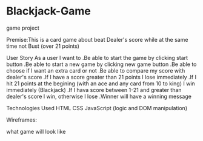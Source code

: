 # Blackjack-Game

game project

Premise:This is a card game about beat Dealer's score while at the same time not Bust (over 21 points)

User Story
As a user I want to
.Be able to start the game by clicking start button
.Be able to start a new game by clicking new game button
.Be able to choose if I want an extra card or not
.Be able to compare my score with dealer's score
.If I have a score greater than 21 points I lose immediately
.If I hit 21 points at the begining (with an ace and any card from 10 to king) I win immediately (Blackjack)
.If I hava score between 1-21 and greater than dealer's score I win, otherwise I lose
.Winner will have a winning message

Technologies Used
HTML
CSS
JavaScript (logic and DOM manipulation)

Wireframes:

what game will look like
